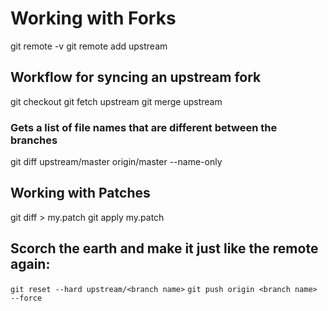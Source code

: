 # Working with Forks
git remote -v
git remote add upstream <path to upstream repo>

## Workflow for syncing an upstream fork
git checkout <local branch name>
git fetch upstream <branch name>
git merge upstream 
### Gets a list of file names that are different between the branches
git diff upstream/master origin/master --name-only

## Working with Patches
git diff > my.patch
git apply my.patch

## Scorch the earth and make it just like the remote again:
`git reset --hard upstream/<branch name>`
`git push origin <branch name> --force`
